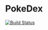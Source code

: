 # PokeDex

[![Build Status](https://travis-ci.org/judkoffi/PokeDex.svg?branch=master)](https://travis-ci.org/judkoffi/PokeDex)
